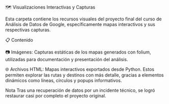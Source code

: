 🗺️ Visualizaciones Interactivas y Capturas

Esta carpeta contiene los recursos visuales del proyecto final del curso de Análisis de Datos de Google, específicamente mapas interactivos y sus respectivas capturas.

📋 Contenido

📷 Imágenes: Capturas estáticas de los mapas generados con folium, utilizadas para documentación y presentación del análisis.

🌐 Archivos HTML: Mapas interactivos exportados desde Python. Estos permiten explorar las rutas y destinos con más detalle, gracias a elementos dinámicos como líneas, círculos y popups informativos.

Nota
Tras una recuperación de datos por un incidente técnico, se logró restaurar casi por completo el proyecto original.
